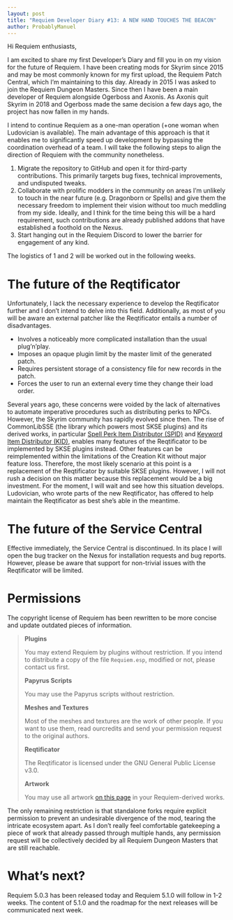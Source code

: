 ```yaml
---
layout: post
title: "Requiem Developer Diary #13: A NEW HAND TOUCHES THE BEACON"
author: ProbablyManuel
---
```

Hi Requiem enthusiasts,

I am excited to share my first Developer’s Diary and fill you in on my vision for the future of Requiem. I have been creating mods for Skyrim since 2015 and may be most commonly known for my first upload, the Requiem Patch Central, which I’m maintaining to this day. Already in 2015 I was asked to join the Requiem Dungeon Masters. Since then I have been a main developer of Requiem alongside Ogerboss and Axonis. As Axonis quit Skyrim in 2018 and Ogerboss made the same decision a few days ago, the project has now fallen in my hands.

I intend to continue Requiem as a one-man operation (+one woman when Ludovician is available). The main advantage of this approach is that it enables me to significantly speed up development by bypassing the coordination overhead of a team. I will take the following steps to align the direction of Requiem with the community nonetheless.

1. Migrate the repository to GitHub and open it for third-party contributions. This primarily targets bug fixes, technical improvements, and undisputed tweaks.
1. Collaborate with prolific modders in the community on areas I’m unlikely to touch in the near future (e.g. Dragonborn or Spells) and give them the necessary freedom to implement their vision without too much meddling from my side. Ideally, and I think for the time being this will be a hard requirement, such contributions are already published addons that have established a foothold on the Nexus.
1. Start hanging out in the Requiem Discord to lower the barrier for engagement of any kind.

The logistics of 1 and 2 will be worked out in the following weeks.

# The future of the Reqtificator

Unfortunately, I lack the necessary experience to develop the Reqtificator further and I don’t intend to delve into this field. Additionally, as most of you will be aware an external patcher like the Reqtificator entails a number of disadvantages.

* Involves a noticeably more complicated installation than the usual plug’n’play.
* Imposes an opaque plugin limit by the master limit of the generated patch.
* Requires persistent storage of a consistency file for new records in the patch.
* Forces the user to run an external every time they change their load order.

Several years ago, these concerns were voided by the lack of alternatives to automate imperative procedures such as distributing perks to NPCs. However, the Skyrim community has rapidly evolved since then. The rise of CommonLibSSE (the library which powers most SKSE plugins) and its derived works, in particular [Spell Perk Item Distributor (SPID)](https://www.nexusmods.com/skyrimspecialedition/mods/36869) and [Keyword Item Distributor (KID)](https://www.nexusmods.com/skyrimspecialedition/mods/55728), enables many features of the Reqtificator to be implemented by SKSE plugins instead. Other features can be reimplemented within the limitations of the Creation Kit without major feature loss. Therefore, the most likely scenario at this point is a replacement of the Reqtificator by suitable SKSE plugins. However, I will not rush a decision on this matter because this replacement would be a big investment. For the moment, I will wait and see how this situation develops. Ludovician, who wrote parts of the new Reqtificator, has offered to help maintain the Reqtificator as best she’s able in the meantime.

# The future of the Service Central

Effective immediately, the Service Central is discontinued. In its place I will open the bug tracker on the Nexus for installation requests and bug reports. However, please be aware that support for non-trivial issues with the Reqtificator will be limited.

# Permissions

The copyright license of Requiem has been rewritten to be more concise and update outdated pieces of information.

> **Plugins**
> 
> You may extend Requiem by plugins without restriction. If you intend to distribute a copy of the file `Requiem.esp`, modified or not, please contact us first.
> 
> **Papyrus Scripts**
> 
> You may use the Papyrus scripts without restriction.
> 
> **Meshes and Textures**
> 
> Most of the meshes and textures are the work of other people. If you want to use them, read ourcredits and send your permission request to the original authors.
> 
> **Reqtificator**
> 
> The Reqtificator is licensed under the GNU General Public License v3.0.
> 
> **Artwork**
> 
> You may use all artwork [on this page]({{site.github.repository_url}}/wiki/Artwork) in your Requiem-derived works.

The only remaining restriction is that standalone forks require explicit permission to prevent an undesirable divergence of the mod, tearing the intricate ecosystem apart. As I don’t really feel comfortable gatekeeping a piece of work that already passed through multiple hands, any permission request will be collectively decided by all Requiem Dungeon Masters that are still reachable.

# What’s next?

Requiem 5.0.3 has been released today and Requiem 5.1.0 will follow in 1-2 weeks. The content of 5.1.0 and the roadmap for the next releases will be communicated next week.
